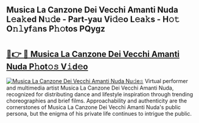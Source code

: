 ## Musica La Canzone Dei Vecchi Amanti Nuda L𝚎a𝚔ed N𝚞𝚍e - Part-yau Vi𝚍𝚎o L𝚎a𝚔s - H𝚘𝚝 O𝚗𝚕yf𝚊ns P𝚑𝚘tos PQygz

# <h2><a href="http://kfbhv6w.oniu.top/?m=Musica+La+Canzone+Dei+Vecchi+Amanti+Nuda">🔗👉 🔴 Musica La Canzone Dei Vecchi Amanti Nuda P𝚑ot𝚘𝚜 V𝚒d𝚎o</a></h2>

[![Musica La Canzone Dei Vecchi Amanti Nuda Nu𝚍e𝚜](https://i.imgur.com/0qMVB7G.gif)](http://kfbhv6w.oniu.top/?m=Musica+La+Canzone+Dei+Vecchi+Amanti+Nuda)
Virtual performer and multimedia artist Musica La Canzone Dei Vecchi Amanti Nuda, recognized for distributing dance and lifestyle inspiration through trending choreographies and brief films. Approachability and authenticity are the cornerstones of Musica La Canzone Dei Vecchi Amanti Nuda's public persona, but the enigma of his private life continues to intrigue the public.  
